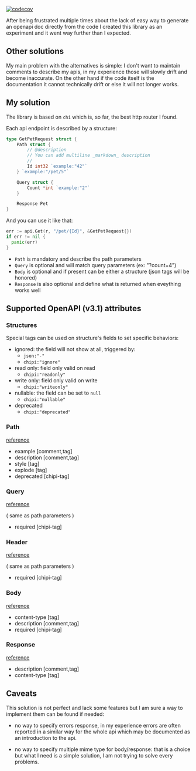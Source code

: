 [![codecov](https://codecov.io/gh/schmurfy/chipi/branch/master/graph/badge.svg?token=A6413R1ZXH)](https://codecov.io/gh/schmurfy/chipi)


After being frustrated multiple times about the lack of easy way to generate an openapi doc directly from
the code I created this library as an experiment and it went way further than I expected.

## Other solutions

My main problem with the alternatives is simple: I don't want to maintain comments to describe my apis, in my experience those will slowly drift and become inaccurate. On the other hand if the code itself is the documentation it cannot technically drift or else it will not longer works.

## My solution

The library is based on `chi` which is, so far, the best http router I found.

Each api endpoint is described by a structure:

```go
type GetPetRequest struct {
	Path struct {
		// @description
		// You can add multiline _markdown_ description
		//
		Id int32 `example:"42"`
	} `example:"/pet/5"`

	Query struct {
		Count *int `example:"2"`
	}

	Response Pet
}
```

And you can use it like that:

```go
err := api.Get(r, "/pet/{Id}", &GetPetRequest{})
if err != nil {
  panic(err)
}
```

- `Path` is mandatory and describe the path parameters
- `Query` is optional and will match query parameters (ex: "?count=4")
- `Body` is optional and if present can be either a structure (json tags will be honored)
- `Response` is also optional and define what is returned when eveything works well


## Supported OpenAPI (v3.1) attributes

### Structures

Special tags can be used on structure's fields to set specific behaviors:

- ignored: the field will not show at all, triggered by:
  - `json:"-"`
  - `chipi:"ignore"`
- read only: field only valid on read
  - `chipi:"readonly"`
- write only: field only valid on write
  - `chipi:"writeonly"`
- nullable: the field can be set to `null`
  - `chipi:"nullable"`
- deprecated
  - `chipi:"deprecated"`

### Path

[reference](https://spec.openapis.org/oas/v3.1.0.html#parameter-object)

- example [comment,tag]
- description [comment,tag]
- style [tag]
- explode [tag]
- deprecated [chipi-tag]

### Query

[reference](https://spec.openapis.org/oas/v3.1.0.html#parameter-object)

( same as path parameters )
- required [chipi-tag]

### Header

[reference](https://spec.openapis.org/oas/v3.1.0.html#parameter-object)

( same as path parameters )
- required [chipi-tag]

### Body

[reference](https://spec.openapis.org/oas/v3.1.0.html#request-body-object)

- content-type [tag]
- description [comment,tag]
- required [chipi-tag]

### Response

[reference](https://spec.openapis.org/oas/v3.1.0.html#response-object)

- description [comment,tag]
- content-type [tag]

## Caveats

This solution is not perfect and lack some features but I am sure a way to implement them can be found if needed:

- no way to specify errors response, in my experience errors are often reported in a similar way for the whole api which may be documented as an introduction to the api.

- no way to specify multiple mime type for body/response: that is a choice but what I need is a simple solution, I am not trying to solve every problems.

